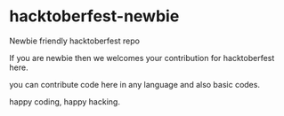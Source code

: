 # hacktoberfest-newbie
Newbie friendly hacktoberfest repo

If you are newbie then we welcomes your contribution for hacktoberfest here.

you can contribute code here in any language and also basic codes.

happy coding, happy hacking.
